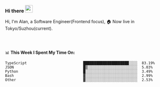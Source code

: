 ### Hi there <img src="https://media.giphy.com/media/hvRJCLFzcasrR4ia7z/giphy.gif" width="25px">

<!-- ![visitors](https://visitor-badge.glitch.me/badge?page_id=dislfyer.dislfyer) -->

Hi, I'm Alan, a Software Engineer(Frontend focus), 🏠 Now live in Tokyo/Suzhou(current).

<br/>
<br/>

📊 **This Week I Spent My Time On:**


<!--START_SECTION:waka-->

```text
TypeScript                          █████████████████████░░░░  83.19%
JSON                                █▒░░░░░░░░░░░░░░░░░░░░░░░  5.03%
Python                              █░░░░░░░░░░░░░░░░░░░░░░░░  3.49%
Bash                                ▓░░░░░░░░░░░░░░░░░░░░░░░░  2.99%
Other                               ▓░░░░░░░░░░░░░░░░░░░░░░░░  2.53%
```

<!--END_SECTION:waka-->

<!--
**About Me:**
 -->
